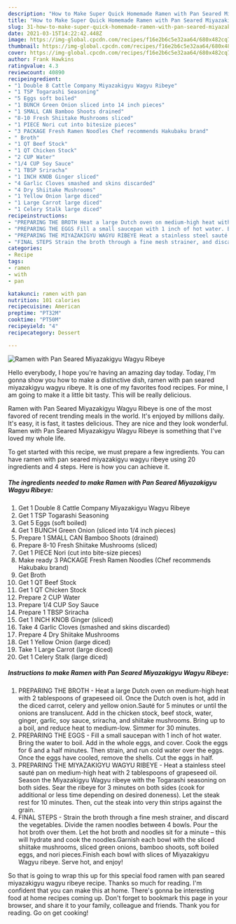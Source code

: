 ```yaml
---
description: "How to Make Super Quick Homemade Ramen with Pan Seared Miyazakigyu Wagyu Ribeye"
title: "How to Make Super Quick Homemade Ramen with Pan Seared Miyazakigyu Wagyu Ribeye"
slug: 31-how-to-make-super-quick-homemade-ramen-with-pan-seared-miyazakigyu-wagyu-ribeye
date: 2021-03-15T14:22:42.448Z
image: https://img-global.cpcdn.com/recipes/f16e2b6c5e32aa64/680x482cq70/ramen-with-pan-seared-miyazakigyu-wagyu-ribeye-recipe-main-photo.jpg
thumbnail: https://img-global.cpcdn.com/recipes/f16e2b6c5e32aa64/680x482cq70/ramen-with-pan-seared-miyazakigyu-wagyu-ribeye-recipe-main-photo.jpg
cover: https://img-global.cpcdn.com/recipes/f16e2b6c5e32aa64/680x482cq70/ramen-with-pan-seared-miyazakigyu-wagyu-ribeye-recipe-main-photo.jpg
author: Frank Hawkins
ratingvalue: 4.3
reviewcount: 40890
recipeingredient:
- "1 Double 8 Cattle Company Miyazakigyu Wagyu Ribeye"
- "1 TSP Togarashi Seasoning"
- "5 Eggs soft boiled"
- "1 BUNCH Green Onion sliced into 14 inch pieces"
- "1 SMALL CAN Bamboo Shoots drained"
- "8-10 Fresh Shiitake Mushrooms sliced"
- "1 PIECE Nori cut into bitesize pieces"
- "3 PACKAGE Fresh Ramen Noodles Chef recommends Hakubaku brand"
- " Broth"
- "1 QT Beef Stock"
- "1 QT Chicken Stock"
- "2 CUP Water"
- "1/4 CUP Soy Sauce"
- "1 TBSP Sriracha"
- "1 INCH KNOB Ginger sliced"
- "4 Garlic Cloves smashed and skins discarded"
- "4 Dry Shiitake Mushrooms"
- "1 Yellow Onion large diced"
- "1 Large Carrot large diced"
- "1 Celery Stalk large diced"
recipeinstructions:
- "PREPARING THE BROTH Heat a large Dutch oven on medium-high heat with 2 tablespoons of grapeseed oil. Once the Dutch oven is hot, add in the diced carrot, celery and yellow onion.Sauté for 5 minutes or until the onions are translucent. Add in the chicken stock, beef stock, water, ginger, garlic, soy sauce, sriracha, and shiitake mushrooms. Bring up to a boil, and reduce heat to medium-low. Simmer for 30 minutes."
- "PREPARING THE EGGS Fill a small saucepan with 1 inch of hot water. Bring the water to boil. Add in the whole eggs, and cover. Cook the eggs for 6 and a half minutes. Then strain, and run cold water over the eggs. Once the eggs have cooled, remove the shells. Cut the eggs in half."
- "PREPARING THE MIYAZAKIGYU WAGYU RIBEYE Heat a stainless steel sauté pan on medium-high heat with 2 tablespoons of grapeseed oil. Season the Miyazakigyu Wagyu ribeye with the Togarashi seasoning on both sides. Sear the ribeye for 3 minutes on both sides (cook for additional or less time depending on desired doneness). Let the steak rest for 10 minutes. Then, cut the steak into very thin strips against the grain."
- "FINAL STEPS Strain the broth through a fine mesh strainer, and discard the vegetables. Divide the ramen noodles between 4 bowls. Pour the hot broth over them. Let the hot broth and noodles sit for a minute – this will hydrate and cook the noodles.Garnish each bowl with the sliced shiitake mushrooms, sliced green onions, bamboo shoots, soft boiled eggs, and nori pieces.Finish each bowl with slices of Miyazakigyu Wagyu ribeye. Serve hot, and enjoy!"
categories:
- Recipe
tags:
- ramen
- with
- pan

katakunci: ramen with pan 
nutrition: 101 calories
recipecuisine: American
preptime: "PT32M"
cooktime: "PT50M"
recipeyield: "4"
recipecategory: Dessert

---
```



![Ramen with Pan Seared Miyazakigyu Wagyu Ribeye](https://img-global.cpcdn.com/recipes/f16e2b6c5e32aa64/680x482cq70/ramen-with-pan-seared-miyazakigyu-wagyu-ribeye-recipe-main-photo.jpg)

Hello everybody, I hope you're having an amazing day today. Today, I'm gonna show you how to make a distinctive dish, ramen with pan seared miyazakigyu wagyu ribeye. It is one of my favorites food recipes. For mine, I am going to make it a little bit tasty. This will be really delicious.



Ramen with Pan Seared Miyazakigyu Wagyu Ribeye is one of the most favored of recent trending meals in the world. It's enjoyed by millions daily. It's easy, it is fast, it tastes delicious. They are nice and they look wonderful. Ramen with Pan Seared Miyazakigyu Wagyu Ribeye is something that I've loved my whole life.


To get started with this recipe, we must prepare a few ingredients. You can have ramen with pan seared miyazakigyu wagyu ribeye using 20 ingredients and 4 steps. Here is how you can achieve it.

<!--inarticleads1-->

##### The ingredients needed to make Ramen with Pan Seared Miyazakigyu Wagyu Ribeye:

1. Get 1 Double 8 Cattle Company Miyazakigyu Wagyu Ribeye
1. Get 1 TSP Togarashi Seasoning
1. Get 5 Eggs (soft boiled)
1. Get 1 BUNCH Green Onion (sliced into 1/4 inch pieces)
1. Prepare 1 SMALL CAN Bamboo Shoots (drained)
1. Prepare 8-10 Fresh Shiitake Mushrooms (sliced)
1. Get 1 PIECE Nori (cut into bite-size pieces)
1. Make ready 3 PACKAGE Fresh Ramen Noodles (Chef recommends Hakubaku brand)
1. Get  Broth
1. Get 1 QT Beef Stock
1. Get 1 QT Chicken Stock
1. Prepare 2 CUP Water
1. Prepare 1/4 CUP Soy Sauce
1. Prepare 1 TBSP Sriracha
1. Get 1 INCH KNOB Ginger (sliced)
1. Take 4 Garlic Cloves (smashed and skins discarded)
1. Prepare 4 Dry Shiitake Mushrooms
1. Get 1 Yellow Onion (large diced)
1. Take 1 Large Carrot (large diced)
1. Get 1 Celery Stalk (large diced)




<!--inarticleads2-->

##### Instructions to make Ramen with Pan Seared Miyazakigyu Wagyu Ribeye:

1. PREPARING THE BROTH - Heat a large Dutch oven on medium-high heat with 2 tablespoons of grapeseed oil. Once the Dutch oven is hot, add in the diced carrot, celery and yellow onion.Sauté for 5 minutes or until the onions are translucent. Add in the chicken stock, beef stock, water, ginger, garlic, soy sauce, sriracha, and shiitake mushrooms. Bring up to a boil, and reduce heat to medium-low. Simmer for 30 minutes.
1. PREPARING THE EGGS - Fill a small saucepan with 1 inch of hot water. Bring the water to boil. Add in the whole eggs, and cover. Cook the eggs for 6 and a half minutes. Then strain, and run cold water over the eggs. Once the eggs have cooled, remove the shells. Cut the eggs in half.
1. PREPARING THE MIYAZAKIGYU WAGYU RIBEYE - Heat a stainless steel sauté pan on medium-high heat with 2 tablespoons of grapeseed oil. Season the Miyazakigyu Wagyu ribeye with the Togarashi seasoning on both sides. Sear the ribeye for 3 minutes on both sides (cook for additional or less time depending on desired doneness). Let the steak rest for 10 minutes. Then, cut the steak into very thin strips against the grain.
1. FINAL STEPS - Strain the broth through a fine mesh strainer, and discard the vegetables. Divide the ramen noodles between 4 bowls. Pour the hot broth over them. Let the hot broth and noodles sit for a minute – this will hydrate and cook the noodles.Garnish each bowl with the sliced shiitake mushrooms, sliced green onions, bamboo shoots, soft boiled eggs, and nori pieces.Finish each bowl with slices of Miyazakigyu Wagyu ribeye. Serve hot, and enjoy!




So that is going to wrap this up for this special food ramen with pan seared miyazakigyu wagyu ribeye recipe. Thanks so much for reading. I'm confident that you can make this at home. There's gonna be interesting food at home recipes coming up. Don't forget to bookmark this page in your browser, and share it to your family, colleague and friends. Thank you for reading. Go on get cooking!
